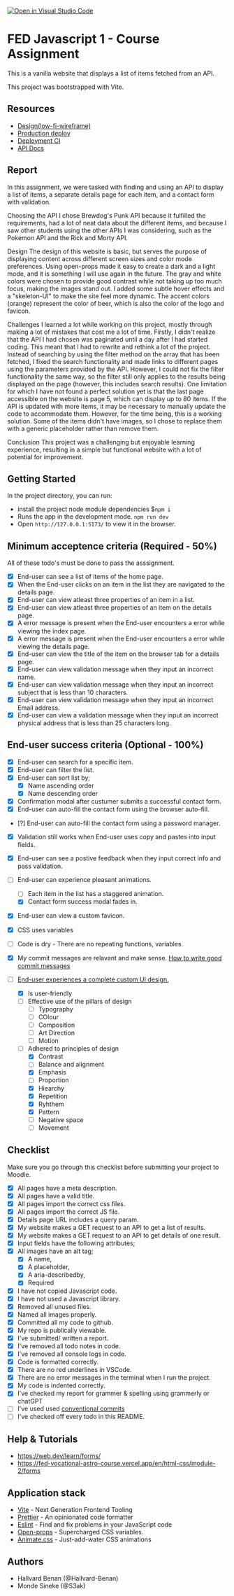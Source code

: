 [![Open in Visual Studio Code](https://classroom.github.com/assets/open-in-vscode-c66648af7eb3fe8bc4f294546bfd86ef473780cde1dea487d3c4ff354943c9ae.svg)](https://classroom.github.com/online_ide?assignment_repo_id=10190805&assignment_repo_type=AssignmentRepo)
# FED Javascript 1 - Course Assignment

This is a vanilla website that displays a list of items fetched from an API.

This project was bootstrapped with Vite.

## Resources

- [Design(low-fi-wireframe)](https://www.figma.com/file/m5A9uITFfbxC1H2TgBMPyG/Untitled?node-id=0%3A1&t=hQInGHwDK0aVg39z-1)
- [Production deploy](https://delicate-donut-e0f2dc.netlify.app/)
- [Deployment CI](https://app.netlify.com/teams/hallvard-benan/overview)
- [API Docs](https://punkapi.com/documentation/v2)

## Report
In this assignment, we were tasked with finding and using an API to display a list of items, a separate details page for each item, and a contact form with validation.

Choosing the API
I chose Brewdog's Punk API because it fulfilled the requirements, had a lot of neat data about the different items, and because I saw other students using the other APIs I was considering, such as the Pokemon API and the Rick and Morty API.

Design
The design of this website is basic, but serves the purpose of displaying content across different screen sizes and color mode preferences. Using open-props made it easy to create a dark and a light mode, and it is something I will use again in the future. The gray and white colors were chosen to provide good contrast while not taking up too much focus, making the images stand out. I added some subtle hover effects and a "skeleton-UI" to make the site feel more dynamic. The accent colors (orange) represent the color of beer, which is also the color of the logo and favicon.

Challenges
I learned a lot while working on this project, mostly through making a lot of mistakes that cost me a lot of time. Firstly, I didn't realize that the API I had chosen was paginated until a day after I had started coding. This meant that I had to rewrite and rethink a lot of the project. Instead of searching by using the filter method on the array that has been fetched, I fixed the search functionality and made links to different pages using the parameters provided by the API. However, I could not fix the filter functionality the same way, so the filter still only applies to the results being displayed on the page (however, this includes search results). One limitation for which I have not found a perfect solution yet is that the last page accessible on the website is page 5, which can display up to 80 items. If the API is updated with more items, it may be necessary to manually update the code to accommodate them. However, for the time being, this is a working solution. Some of the items didn't have images, so I chose to replace them with a generic placeholder rather than remove them.

Conclusion
This project was a challenging but enjoyable learning experience, resulting in a simple but functional website with a lot of potential for improvement.



## Getting Started

In the project directory, you can run:

- install the project node module dependencies $`npm i`
- Runs the app in the development mode. `npm run dev`
- Open `http://127.0.0.1:5173/` to view it in the browser.

## Minimum acceptence criteria (Required - 50%)

All of these todo's must be done to pass the asssignment.

- [x] End-user can see a list of items of the home page.
- [x] When the End-user clicks on an item in the list they are navigated to the details page.
- [x] End-user can view atleast three properties of an item in a list.
- [x] End-user can view atleast three properties of an item on the details page.
- [x] A error message is present when the End-user encounters a error while viewing the index page.
- [x] A error message is present when the End-user encounters a error while viewing the details page.
- [x] End-user can view the title of the item on the browser tab for a details page.
- [x] End-user can view validation message when they input an incorrect name.
- [x] End-user can view validation message when they input an incorrect subject that is less than 10 characters.
- [x] End-user can view validation message when they input an incorrect Email address.
- [x] End-user can view a validation message when they input an incorrect physical address that is less than 25 characters long.

## End-user success criteria (Optional - 100%)

- [x] End-user can search for a specific item.
- [x] End-user can filter the list.
- [x] End-user can sort list by;
  - [x] Name ascending order
  - [x] Name descending order
- [x] Confirmation modal after custumer submits a successful contact form.
- [x] End-user can auto-fill the contact form using the browser auto-fill.
- [?] End-user can auto-fill the contact form using a password manager.
- [x] Validation still works when End-user uses copy and pastes into input fields.
- [x] End-user can see a postive feedback when they input correct info and pass validation.
- [ ] End-user can experience pleasant animations.
  - [ ] Each item in the list has a staggered animation.
  - [x] Contact form success modal fades in.
- [x] End-user can view a custom favicon.
- [x] CSS uses variables
- [ ] Code is dry - There are no repeating functions, variables.
- [x] My commit messages are relavant and make sense. [How to write good commit messages](https://www.freecodecamp.org/news/how-to-write-better-git-commit-messages/)
- [ ] [End-user experiences a complete custom UI design.](https://www.figma.com/file/KExTTAE75DRhq2xTvapFR4/FED-Whiteboard?node-id=0%3A1&t=UItKehGgT8gRlibY-1)

  - [x] Is user-friendly
  - [ ] Effective use of the pillars of design
    - [ ] Typography
    - [ ] COlour
    - [ ] Composition
    - [ ] Art Direction
    - [ ] Motion
  - [ ] Adhered to principles of design
    - [x] Contrast
    - [ ] Balance and alignment
    - [x] Emphasis
    - [ ] Proportion
    - [x] Hiearchy
    - [x] Repetition
    - [x] Ryhthem
    - [x] Pattern
    - [ ] Negative space
    - [ ] Movement

## Checklist

Make sure you go through this checklist before submitting your project to Moodle.

- [x] All pages have a meta description.
- [x] All pages have a valid title.
- [x] All pages import the correct css files.
- [x] All pages import the correct JS file.
- [x] Details page URL includes a query param.
- [x] My website makes a GET request to an API to get a list of results.
- [x] My website makes a GET request to an API to get details of one result.
- [x] Input fields have the following attributes;
- [x] All images have an alt tag;
  - [x] A name,
  - [x] A placeholder,
  - [x] A aria-describedby,
  - [x] Required
- [x] I have not copied Javascript code.
- [x] I have not used a Javascript library.
- [x] Removed all unused files.
- [x] Named all images properly.
- [x] Committed all my code to github.
- [x] My repo is publically viewable.
- [x] I've submitted/ written a report.
- [x] I've removed all todo notes in code.
- [x] I've removed all console logs in code.
- [x] Code is formatted correctly.
- [x] There are no red underlines in VSCode.
- [x] There are no error messages in the terminal when I run the project.
- [x] My code is indented correctly.
- [x] I've checked my report for grammer & spelling using grammerly or chatGPT
- [ ] I've used used [conventional commits](https://www.conventionalcommits.org/en/v1.0.0/)
- [ ] I've checked off every todo in this README.

## Help & Tutorials

- https://web.dev/learn/forms/
- https://fed-vocational-astro-course.vercel.app/en/html-css/module-2/forms

## Application stack

- [Vite](https://vitejs.dev/) - Next Generation Frontend Tooling
- [Prettier](https://prettier.io/) - An opinionated code formatter
- [Eslint](https://eslint.org/) - Find and fix problems in your JavaScript code
- [Open-props](https://open-props.style/) - Supercharged
  CSS variables.
- [Animate.css](https://animate.style/) - Just-add-water CSS animations

## Authors

- Hallvard Benan (@Hallvard-Benan)
- Monde Sineke (@S3ak)
